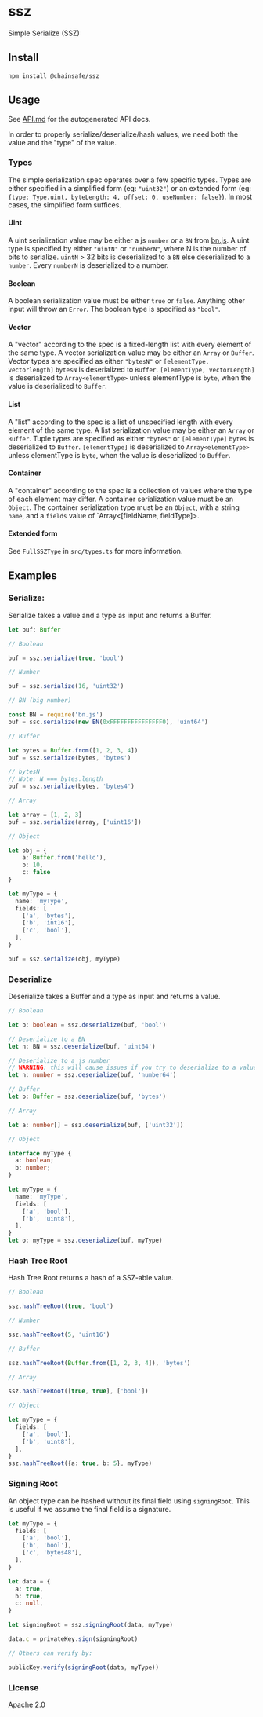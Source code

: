 # ssz

Simple Serialize (SSZ)

## Install

`npm install @chainsafe/ssz`

## Usage

See [API.md](docs/API.md) for the autogenerated API docs.

In order to properly serialize/deserialize/hash values, we need both the value and the "type" of the value.

### Types

The simple serialization spec operates over a few specific types.
Types are either specified in a simplified form (eg: `"uint32"`) or an extended form
(eg: `{type: Type.uint, byteLength: 4, offset: 0, useNumber: false}`). In most cases, the simplified form suffices.

#### Uint
A uint serialization value may be either a js `number` or a `BN` from [bn.js](https://github.com/indutny/bn.js).
A uint type is specified by either `"uintN"` or `"numberN"`, where N is the number of bits to serialize.
`uintN` > 32 bits is deserialized to a `BN` else deserialized to a `number`.
Every `numberN` is deserialized to a number.

#### Boolean
A boolean serialization value must be either `true` or `false`. Anything other input will throw an `Error`.
The boolean type is specified as `"bool"`.

#### Vector
A "vector" according to the spec is a fixed-length list with every element of the same type.
A vector serialization value may be either an `Array` or `Buffer`.
Vector types are specified as either `"bytesN"` or `[elementType, vectorlength]`
`bytesN` is deserialized to `Buffer`.
`[elementType, vectorLength]` is deserialized to `Array<elementType>` unless elementType is `byte`, when the value is deserialized to `Buffer`.

#### List
A "list" according to the spec is a list of unspecified length with every element of the same type.
A list serialization value may be either an `Array` or `Buffer`.
Tuple types are specified as either `"bytes"` or `[elementType]`
`bytes` is deserialized to `Buffer`.
`[elementType]` is deserialized to `Array<elementType>` unless elementType is `byte`, when the value is deserialized to `Buffer`.

#### Container
A "container" according to the spec is a collection of values where the type of each element may differ.
A container serialization value must be an `Object`.
The container serialization type must be an `Object`, with a string `name`, and a `fields` value of `Array<[fieldName, fieldType]>.

#### Extended form

See `FullSSZType` in `src/types.ts` for more information.

## Examples

### Serialize:

Serialize takes a value and a type as input and returns a Buffer.

```typescript
let buf: Buffer

// Boolean

buf = ssz.serialize(true, 'bool')

// Number

buf = ssz.serialize(16, 'uint32')

// BN (big number)

const BN = require('bn.js')
buf = ssc.serialize(new BN(0xFFFFFFFFFFFFFFF0), 'uint64')

// Buffer

let bytes = Buffer.from([1, 2, 3, 4])
buf = ssz.serialize(bytes, 'bytes')

// bytesN
// Note: N === bytes.length
buf = ssz.serialize(bytes, 'bytes4')

// Array

let array = [1, 2, 3]
buf = ssz.serialize(array, ['uint16'])

// Object

let obj = {
	a: Buffer.from('hello'),
	b: 10,
	c: false
}

let myType = {
  name: 'myType',
  fields: [
    ['a', 'bytes'],
    ['b', 'int16'],
    ['c', 'bool'],
  ],
}

buf = ssz.serialize(obj, myType)
```

### Deserialize

Deserialize takes a Buffer and a type as input and returns a value.

```typescript
// Boolean

let b: boolean = ssz.deserialize(buf, 'bool')

// Deserialize to a BN
let n: BN = ssz.deserialize(buf, 'uint64')

// Deserialize to a js number
// WARNING: this will cause issues if you try to deserialize to a value greater than 2^53-1
let n: number = ssz.deserialize(buf, 'number64')

// Buffer
let b: Buffer = ssz.deserialize(buf, 'bytes')

// Array

let a: number[] = ssz.deserialize(buf, ['uint32'])

// Object

interface myType {
  a: boolean;
  b: number;
}

let myType = {
  name: 'myType',
  fields: [
    ['a', 'bool'],
    ['b', 'uint8'],
  ],
}
let o: myType = ssz.deserialize(buf, myType)
```

### Hash Tree Root

Hash Tree Root returns a hash of a SSZ-able value.

```typescript
// Boolean

ssz.hashTreeRoot(true, 'bool')

// Number

ssz.hashTreeRoot(5, 'uint16')

// Buffer

ssz.hashTreeRoot(Buffer.from([1, 2, 3, 4]), 'bytes')

// Array

ssz.hashTreeRoot([true, true], ['bool'])

// Object

let myType = {
  fields: [
    ['a', 'bool'],
    ['b', 'uint8'],
  ],
}
ssz.hashTreeRoot({a: true, b: 5}, myType)
```

### Signing Root

An object type can be hashed without its final field using `signingRoot`. This is useful if we assume the final field is a signature.

```typescript
let myType = {
  fields: [
    ['a', 'bool'],
    ['b', 'bool'],
    ['c', 'bytes48'],
  ],
}

let data = {
  a: true,
  b: true,
  c: null,
}

let signingRoot = ssz.signingRoot(data, myType)

data.c = privateKey.sign(signingRoot)

// Others can verify by:

publicKey.verify(signingRoot(data, myType))
```

### License

Apache 2.0
